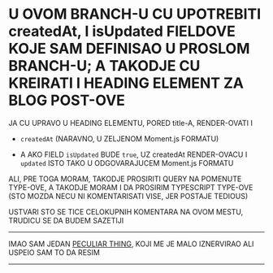 # U OVOM BRANCH-U CU UPOTREBITI createdAt, I isUpdated FIELDOVE KOJE SAM DEFINISAO U PROSLOM BRANCH-U; A TAKODJE CU KREIRATI I HEADING ELEMENT ZA BLOG POST-OVE

JA CU UPRAVO U HEADING ELEMENTU, PORED title-A, RENDER-OVATI I

- `createdAt` (NARAVNO, U ZELJENOM Moment.js FORMATU)

- A AKO FIELD `isUpdated` BUDE `true`, UZ createdAt RENDER-OVACU I `updated` ISTO TAKO U ODGOVARAJUCEM Moment.js FORMATU

ALI, PRE TOGA MORAM, TAKODJE PROSIRITI QUERY NA POMENUTE TYPE-OVE, A TAKODJE MORAM I DA PROSIRIM TYPESCRIPT TYPE-OVE (STO MOZDA NECU NI KOMENTARISATI VISE, JER POSTAJE TEDIOUS) 

USTVARI STO SE TICE CELOKUPNIH KOMENTARA NA OVOM MESTU, TRUDICU SE DA BUDEM SAZETIJI

***

IMAO SAM JEDAN [PECULIAR THING](PECULIAR%20STUFF.md), KOJI ME JE MALO IZNERVIRAO ALI USPEIO SAM TO DA RESIM

***
